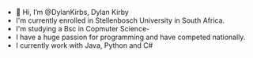- 👋 Hi, I’m @DylanKirbs, Dylan Kirby
- I'm currently enrolled in Stellenbosch University in South Africa.
- I'm studying a Bsc in Copmuter Science- 
- I have a huge passion for programming and have competed nationally.
- I currently work with Java, Python and C#
